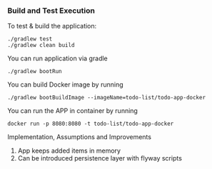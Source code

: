 ### Build and Test Execution
To test & build the application:
```
./gradlew test
./gradlew clean build
```

You can run application via gradle
```
./gradlew bootRun
```
You can build Docker image by running
```
./gradlew bootBuildImage --imageName=todo-list/todo-app-docker
```
You can run the APP in container by running 
```
docker run -p 8080:8080 -t todo-list/todo-app-docker
```

Implementation, Assumptions and Improvements

1. App keeps added items in memory
2. Can be introduced persistence layer with flyway scripts